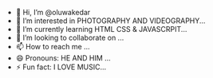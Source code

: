 - 👋 Hi, I’m @oluwakedar
- 👀 I’m interested in PHOTOGRAPHY AND VIDEOGRAPHY...
- 🌱 I’m currently learning HTML CSS & JAVASCRPIT...
- 💞️ I’m looking to collaborate on ...
- 📫 How to reach me ...
- 😄 Pronouns: HE AND HIM ...
- ⚡ Fun fact:  I LOVE MUSIC...

<!---
oluwakedar/oluwakedar is a ✨ special ✨ repository because its `README.md` (this file) appears on your GitHub profile.
You can click the Preview link to take a look at your changes.
--->
